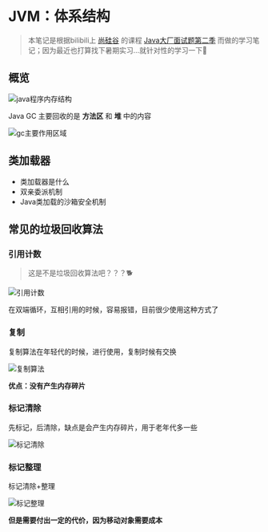 # JVM：体系结构

> 本笔记是根据bilibili上 [尚硅谷](https://space.bilibili.com/302417610) 的课程 [Java大厂面试题第二季](https://www.bilibili.com/video/BV18b411M7xz?spm_id_from=333.788.b_636f6d6d656e74.29) 而做的学习笔记；因为最近也打算找下暑期实习...就针对性的学习一下:grimacing:
>

## 概览

![java程序内存结构](https://xycnotes.oss-cn-hangzhou.aliyuncs.com/img/202206251633614.png)

Java GC 主要回收的是 **方法区** 和 **堆** 中的内容

![gc主要作用区域](https://xycnotes.oss-cn-hangzhou.aliyuncs.com/img/202206251633475.png)

## 类加载器

- 类加载器是什么
- 双亲委派机制
- Java类加载的沙箱安全机制

## 常见的垃圾回收算法

### 引用计数

> 这是不是垃圾回收算法吧？？？:dog2:

![引用计数](https://xycnotes.oss-cn-hangzhou.aliyuncs.com/img/202206251633189.png)

在双端循环，互相引用的时候，容易报错，目前很少使用这种方式了

### 复制

复制算法在年轻代的时候，进行使用，复制时候有交换

![复制算法](https://xycnotes.oss-cn-hangzhou.aliyuncs.com/img/202206251633037.png)

**优点：没有产生内存碎片**

### 标记清除

先标记，后清除，缺点是会产生内存碎片，用于老年代多一些

![标记清除](https://xycnotes.oss-cn-hangzhou.aliyuncs.com/img/202206251633762.png)

### 标记整理

标记清除+整理

![标记整理](https://xycnotes.oss-cn-hangzhou.aliyuncs.com/img/202206251633662.png)

**但是需要付出一定的代价，因为移动对象需要成本**